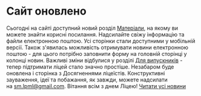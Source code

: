 # Сайт оновлено
Сьогодні на сайті доступний новий розділ [Матеріали](/info/матеріали/), на якому ви можете знайти корисні посилання. Надсилайте свіжу інформацію та файли електронною поштою.
Усі сторінки стали доступними у мобільній версії.
Також з'явилась можливість отримувати новини електронною поштою - для цього потрібно заповнити форму на головній сторінці у колонці новин.
Важливі зміни відбулися у розділі [Для випускників](/info/for-grads/) - тепер підтримати ліцей стало значно простіше.
Незабаром буде оновлена і сторінка з Досягненнями ліцеїстів.
Конструктивні зауваження, ідеї та побажання, як завжди, можете надсилати на [sm.lpml@gmail.com](mailto:sm.lpml@gmail.com).
Вітання всім з днем Ліцею!
[Читати усі новини](/news)


